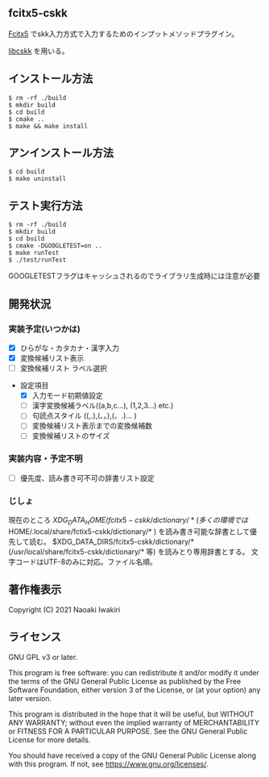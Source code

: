 ## fcitx5-cskk
[Fcitx5](https://github.com/fcitx/fcitx5) でskk入力方式で入力するためのインプットメソッドプラグイン。

[libcskk](https://github.com/naokiri/cskk) を用いる。

## インストール方法

    $ rm -rf ./build
    $ mkdir build
    $ cd build  
    $ cmake ..
    $ make && make install

## アンインストール方法

    $ cd build
    $ make uninstall

## テスト実行方法

    $ rm -rf ./build 
    $ mkdir build
    $ cd build
    $ cmake -DGOOGLETEST=on ..
    $ make runTest 
    $ ./test/runTest

GOOGLETESTフラグはキャッシュされるのでライブラリ生成時には注意が必要

## 開発状況
### 実装予定(いつかは)
- [x] ひらがな・カタカナ・漢字入力
- [x] 変換候補リスト表示
- [ ] 変換候補リスト ラベル選択
  
- 設定項目
    - [x] 入力モード初期値設定
    - [ ] 漢字変換候補ラベル((a,b,c...), (1,2,3...) etc.)
    - [ ] 句読点スタイル ((,.),(、。),(、.)... )
    - [ ] 変換候補リスト表示までの変換候補数 
    - [ ] 変換候補リストのサイズ
     
### 実装内容・予定不明
- [ ] 優先度、読み書き可不可の辞書リスト設定


### じしょ
現在のところ $XDG_DATA_HOME/fcitx5-cskk/dictionary/* (多くの環境では$HOME/.local/share/fctix5-cskk/dictionary/* )  を読み書き可能な辞書として優先して読む。 
$XDG_DATA_DIRS/fcitx5-cskk/dictionary/* (/usr/local/share/fcitx5-cskk/dictionary/* 等) を読みとり専用辞書とする。
文字コードはUTF-8のみに対応。ファイル名順。

## 著作権表示

Copyright (C) 2021 Naoaki Iwakiri

## ライセンス
GNU GPL v3 or later.

This program is free software: you can redistribute it and/or modify it under the terms of the GNU General Public
License as published by the Free Software Foundation, either version 3 of the License, or
(at your option) any later version.

This program is distributed in the hope that it will be useful, but WITHOUT ANY WARRANTY; without even the implied
warranty of MERCHANTABILITY or FITNESS FOR A PARTICULAR PURPOSE. See the GNU General Public License for more details.

You should have received a copy of the GNU General Public License along with this program. If not,
see <https://www.gnu.org/licenses/>.

